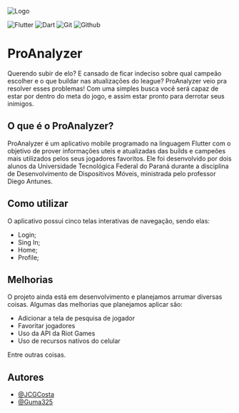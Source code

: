 ![Logo](https://https://github.com/Guma325/myapp/blob/master/images/Lolico.png)

![Flutter](https://img.shields.io/badge/Flutter-02569B?style=for-the-badge&logo=flutter&logoColor=white)
![Dart](https://img.shields.io/badge/Dart-0175C2?style=for-the-badge&logo=dart&logoColor=white)
![Git](https://img.shields.io/badge/GIT-E44C30?style=for-the-badge&logo=git&logoColor=white)
![Github](https://img.shields.io/badge/GitHub-100000?style=for-the-badge&logo=github&logoColor=white)

# ProAnalyzer

Querendo subir de elo? E cansado de ficar indeciso sobre qual campeão escolher e o que buildar nas atualizações do league? ProAnalyzer veio pra resolver esses problemas!
Com uma simples busca você será capaz de estar por dentro do meta do jogo, e assim estar pronto para derrotar seus inimigos.

## O que é o ProAnalyzer?
ProAnalyzer é um aplicativo mobile programado na linguagem Flutter com o objetivo de prover informações uteis e atualizadas das builds e campeões mais utilizados pelos seus jogadores favoritos. Ele foi desenvolvido por dois alunos da Universidade Tecnológica Federal do Paraná durante a disciplina de Desenvolvimento de Dispositivos Móveis, ministrada pelo professor Diego Antunes.

## Como utilizar
O aplicativo possui cinco telas interativas de navegação, sendo elas:
- Login;
- Sing In;
- Home;
- Profile;

## Melhorias

O projeto ainda está em desenvolvimento e planejamos arrumar diversas coisas. Algumas das melhorias que planejamos aplicar são:
- Adicionar a tela de pesquisa de jogador
- Favoritar jogadores
- Uso da API da Riot Games
- Uso de recursos nativos do celular

Entre outras coisas.

## Autores

- [@JCGCosta](https://github.com/JCGCosta)
- [@Guma325](https://github.com/Guma325)